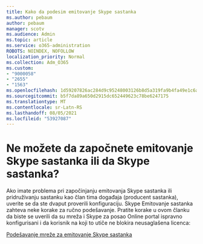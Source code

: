 ```yaml
---
title: Kako da podesim emitovanje Skype sastanka
ms.author: pebaum
author: pebaum
manager: scotv
ms.audience: Admin
ms.topic: article
ms.service: o365-administration
ROBOTS: NOINDEX, NOFOLLOW
localization_priority: Normal
ms.collection: Adm_O365
ms.custom:
- "9000058"
- "2655"
- "1563"
ms.openlocfilehash: 1d59207826ac284d9c95248003126b8d5a319fa9b4fa49e1c6a451558989b8cc
ms.sourcegitcommit: b5f7da89a650d2915dc652449623c78be6247175
ms.translationtype: MT
ms.contentlocale: sr-Latn-RS
ms.lasthandoff: 08/05/2021
ms.locfileid: "53927087"
---
```

# <a name="cant-start-or-join-a-skype-meeting-broadcast"></a>Ne možete da započnete emitovanje Skype sastanka ili da Skype sastanka?

Ako imate problema pri započinjanju emitovanja Skype sastanka ili pridruživanju sastanku kao član tima događaja (producent sastanka), uverite se da ste dvaput proverili konfiguraciju. Skype Emitovanje sastanka zahteva neke korake za ručno podešavanje. Pratite korake u ovom članku da biste se uverili da su mreža i Skype za posao Online portal ispravno konfigurisani i da korisnik na koji to utiče ne blokira neusaglašena licenca:

[Podešavanje mreže za emitovanje Skype sastanka](https://docs.microsoft.com/SkypeForBusiness/set-up-your-network-for-skype-meeting-broadcast/set-up-your-network-for-skype-meeting-broadcast)